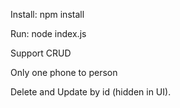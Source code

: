 Install: npm install

Run: node index.js

Support CRUD

Only one phone to person

Delete and Update by id (hidden in UI).
